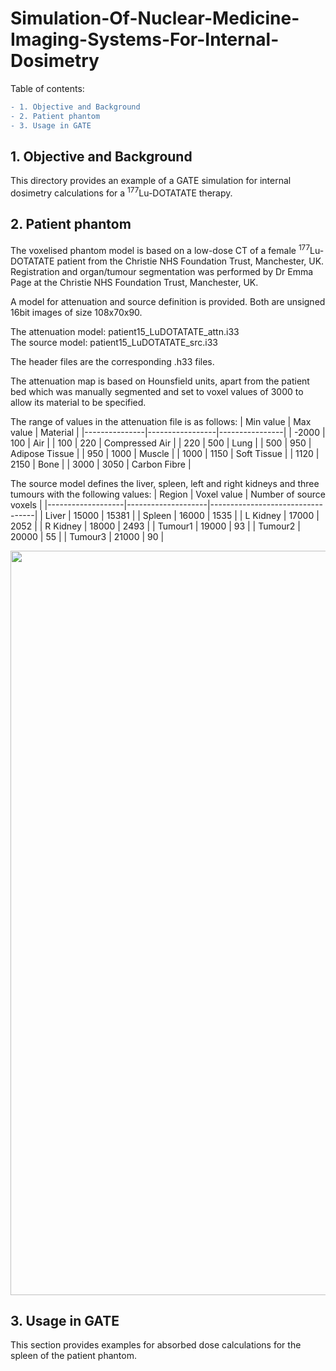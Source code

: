 # Simulation-Of-Nuclear-Medicine-Imaging-Systems-For-Internal-Dosimetry

Table of contents:
```diff
- 1. Objective and Background
- 2. Patient phantom
- 3. Usage in GATE
```

## 1. Objective and Background

This directory provides an example of a GATE simulation for internal dosimetry calculations for a <sup>177</sup>Lu-DOTATATE therapy. 


## 2. Patient phantom

The voxelised phantom model is based on a low-dose CT of a female <sup>177</sup>Lu-DOTATATE patient from the Christie NHS Foundation Trust, Manchester, UK. Registration and organ/tumour segmentation was performed by Dr Emma Page at the Christie NHS Foundation Trust, Manchester, UK.

A model for attenuation and source definition is provided. Both are unsigned 16bit images of size 108x70x90. 

The attenuation model: patient15_LuDOTATATE_attn.i33 <br />
The source model: patient15_LuDOTATATE_src.i33

The header files are the corresponding .h33 files. 

The attenuation map is based on Hounsfield units, apart from the patient bed which was manually segmented and set to voxel values of 3000 to allow its material to be specified. 

The range of values in the attenuation file is as follows: 
|     Min value |     Max value   |     Material   |
|---------------|-----------------|----------------|
| -2000         | 100             | Air            |
| 100           | 220             | Compressed Air |
| 220           | 500             | Lung           |
| 500           | 950             | Adipose Tissue |
| 950           | 1000            | Muscle         |
| 1000          | 1150            | Soft Tissue    |
| 1120          | 2150            | Bone           |
| 3000          | 3050            | Carbon Fibre   |

The source model defines the liver, spleen, left and right kidneys and three tumours with the following values: 
|     Region        |     Voxel value    |     Number   of source voxels    |
|-------------------|--------------------|----------------------------------|
|     Liver         |     15000          |     15381                        |
|     Spleen        |     16000          |     1535                         |
|     L   Kidney    |     17000          |     2052                         |
|     R   Kidney    |     18000          |     2493                         |
|     Tumour1       |     19000          |     93                           |
|     Tumour2       |     20000          |     55                           |
|     Tumour3       |     21000          |     90                           |

<p align="center">
  <img width="1191" alt="Patient phantom" src="![image](https://github.com/BenAuer2021/Simulation-Of-Nuclear-Medicine-Imaging-Systems-For-Internal-Dosimetry/assets/55833314/ad35bcf9-fd2d-4b8f-a907-31c462fb9596)"
</p>
  
  
  ## 3. Usage in GATE
  
  This section provides examples for absorbed dose calculations for the spleen of the patient phantom.
  
  

